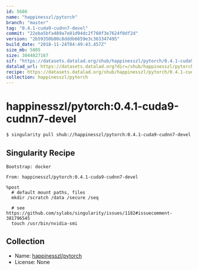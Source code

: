 ```yaml
---
id: 5686
name: "happinesszl/pytorch"
branch: "master"
tag: "0.4.1-cuda9-cudnn7-devel"
commit: "22eba5bfa489a7e81d94dc2f760f3e7624f0df2d"
version: "2b59350b80c8dddb6659e3c363347495"
build_date: "2018-11-24T04:49:43.457Z"
size_mb: 5805
size: 3044827167
sif: "https://datasets.datalad.org/shub/happinesszl/pytorch/0.4.1-cuda9-cudnn7-devel/2018-11-24-22eba5bf-2b59350b/2b59350b80c8dddb6659e3c363347495.simg"
datalad_url: https://datasets.datalad.org?dir=/shub/happinesszl/pytorch/0.4.1-cuda9-cudnn7-devel/2018-11-24-22eba5bf-2b59350b/
recipe: https://datasets.datalad.org/shub/happinesszl/pytorch/0.4.1-cuda9-cudnn7-devel/2018-11-24-22eba5bf-2b59350b/Singularity
collection: happinesszl/pytorch
---
```


# happinesszl/pytorch:0.4.1-cuda9-cudnn7-devel

```bash
$ singularity pull shub://happinesszl/pytorch:0.4.1-cuda9-cudnn7-devel
```

## Singularity Recipe

```singularity
Bootstrap: docker

From: happinesszl/pytorch:0.4.1-cuda9-cudnn7-devel

%post
  # default mount paths, files
  mkdir /scratch /data /secure /seq
  
  # see https://github.com/sylabs/singularity/issues/1182#issuecomment-381796545
  touch /usr/bin/nvidia-smi
```

## Collection

 - Name: [happinesszl/pytorch](https://github.com/happinesszl/pytorch)
 - License: None

